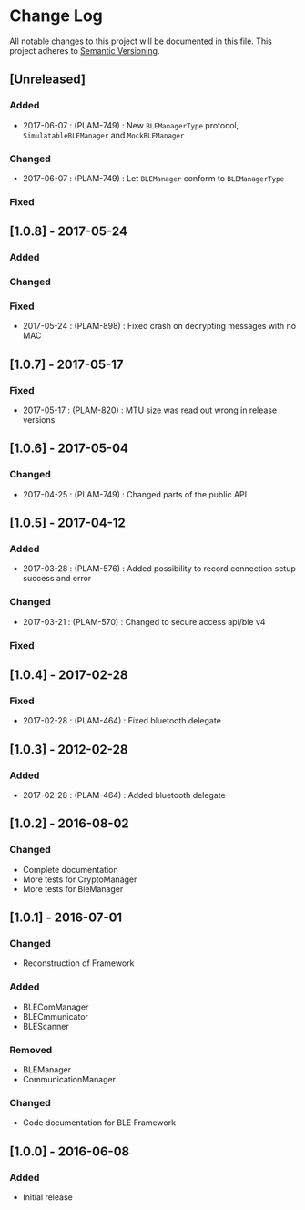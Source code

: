 # Change Log
All notable changes to this project will be documented in this file.
This project adheres to [Semantic Versioning](http://semver.org/).

## [Unreleased]
### Added

- 2017-06-07 : (PLAM-749)   : New `BLEManagerType` protocol, `SimulatableBLEManager` and `MockBLEManager`

### Changed

- 2017-06-07 : (PLAM-749)   : Let `BLEManager` conform to `BLEManagerType`

### Fixed

## [1.0.8] - 2017-05-24
### Added
### Changed
### Fixed

- 2017-05-24 : (PLAM-898)   : Fixed crash on decrypting messages with no MAC

## [1.0.7] - 2017-05-17

### Fixed

- 2017-05-17 : (PLAM-820)   : MTU size was read out wrong in release versions


## [1.0.6] - 2017-05-04

### Changed
- 2017-04-25 : (PLAM-749)   : Changed parts of the public API

## [1.0.5] - 2017-04-12
### Added
- 2017-03-28 : (PLAM-576)   : Added possibility to record connection setup success and error

### Changed
- 2017-03-21 : (PLAM-570)   : Changed to secure access api/ble v4

### Fixed

## [1.0.4] - 2017-02-28
### Fixed
- 2017-02-28 : (PLAM-464)   : Fixed bluetooth delegate

## [1.0.3] - 2012-02-28
### Added
- 2017-02-28 : (PLAM-464)   : Added bluetooth delegate

## [1.0.2] - 2016-08-02
### Changed
- Complete documentation
- More tests for CryptoManager
- More tests for BleManager

## [1.0.1] - 2016-07-01
### Changed
- Reconstruction of Framework

### Added
- BLEComManager
- BLECmmunicator
- BLEScanner

### Removed
- BLEManager
- CommunicationManager

### Changed
- Code documentation for BLE Framework

## [1.0.0] - 2016-06-08
### Added
- Initial release
